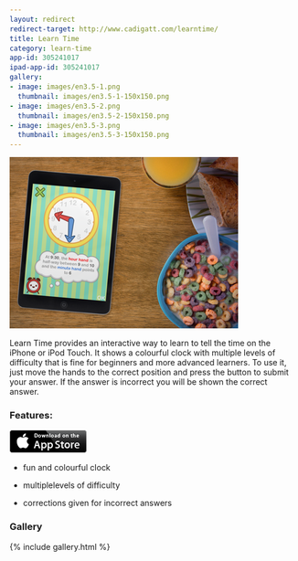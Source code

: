 ```yaml
---
layout: redirect
redirect-target: http://www.cadigatt.com/learntime/
title: Learn Time
category: learn-time
app-id: 305241017
ipad-app-id: 305241017
gallery:
- image: images/en3.5-1.png
  thumbnail: images/en3.5-1-150x150.png
- image: images/en3.5-2.png
  thumbnail: images/en3.5-2-150x150.png
- image: images/en3.5-3.png
  thumbnail: images/en3.5-3-150x150.png
---
```


![LearnTime-placed](/images/LearnTime-placed.png)

Learn Time provides an interactive way to learn to tell the time on the iPhone or iPod Touch. It shows a colourful clock with multiple levels of difficulty that is fine for beginners and more advanced learners. To use it, just move the hands to the correct position and press the button to submit your answer. If the answer is incorrect you will be shown the correct answer.


### Features:


<p><a href="http://appstore.com/robclarke/learntime"><img class=" wp-image-649 alignright" title="App_Store_Badge_EN_0609" alt="" src="/images/Download_on_the_App_Store_Badge_US-UK_135x40.png" width="135" height="40"></a></p>


  * fun and colourful clock


  * multiplelevels of difficulty


  * corrections given for incorrect answers




### Gallery

{% include gallery.html %}
